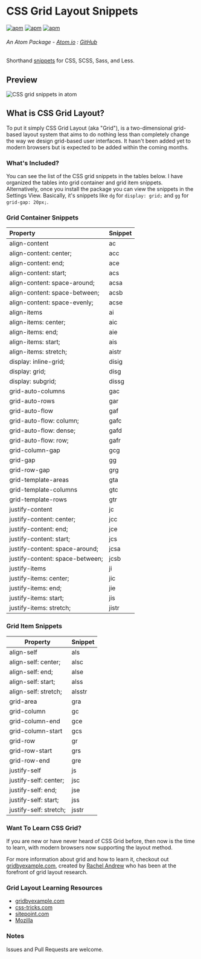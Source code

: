 # CSS Grid Layout Snippets

[![apm](https://img.shields.io/apm/v/css-grid-snippets.svg?style=flat-square)](https://atom.io/packages/css-grid-snippets)
[![apm](https://img.shields.io/apm/dm/css-grid-snippets.svg?style=flat-square)](https://atom.io/packages/css-grid-snippets)
[![apm](https://img.shields.io/apm/l/css-grid-snippets.svg?style=flat-square)](https://atom.io/packages/css-grid-snippets)

###### An Atom Package - [Atom.io](https://atom.io/packages/css-grid-snippets) : [GitHub](https://github.com/pushedskydiver/atom-css-grid-snippets)

Shorthand [snippets](https://atom.io/packages/snippets) for CSS, SCSS, Sass, and Less.

## Preview
![CSS grid snippets in atom](https://s10.postimg.org/lp7ivhwop/css_grid_snippets.gif)

## What is CSS Grid Layout?
To put it simply CSS Grid Layout (aka "Grid"), is a two-dimensional grid-based layout system that aims to do nothing less than completely change the way we design grid-based user interfaces. It hasn't been added yet to modern browsers but is expected to be added within the coming months.

### What's Included?
You can see the list of the CSS grid snippets in the tables below. I have organized the tables into grid container and grid item snippets. Alternatively, once you install the package you can view the snippets in the Settings View.  Basically, it's snippets like `dg` for ```display: grid;``` and `gg` for ```grid-gap: 20px;```.

### Grid Container Snippets

| Property                          | Snippet       |
| :-------------------------------- | :------------ |
| align-content                     | ac            |
| align-content: center;            | acc           |
| align-content: end;               | ace           |
| align-content: start;             | acs           |
| align-content: space-around;      | acsa          |
| align-content: space-between;     | acsb          |
| align-content: space-evenly;      | acse          |
| align-items                       | ai            |
| align-items: center;              | aic           |
| align-items: end;                 | aie           |
| align-items: start;               | ais           |
| align-items: stretch;             | aistr         |
| display: inline-grid;             | disig         |
| display: grid;                    | disg          |
| display: subgrid;                 | dissg         |
| grid-auto-columns                 | gac           |
| grid-auto-rows                    | gar           |
| grid-auto-flow                    | gaf           |
| grid-auto-flow: column;           | gafc          |
| grid-auto-flow: dense;            | gafd          |
| grid-auto-flow: row;              | gafr          |
| grid-column-gap                   | gcg           |
| grid-gap                          | gg            |
| grid-row-gap                      | grg           |
| grid-template-areas               | gta           |
| grid-template-columns             | gtc           |
| grid-template-rows                | gtr           |
| justify-content                   | jc            |
| justify-content: center;          | jcc           |
| justify-content: end;             | jce           |
| justify-content: start;           | jcs           |
| justify-content: space-around;    | jcsa          |
| justify-content: space-between;   | jcsb          |
| justify-items                     | ji            |
| justify-items: center;            | jic           |
| justify-items: end;               | jie           |
| justify-items: start;             | jis           |
| justify-items: stretch;           | jistr         |

### Grid Item Snippets

| Property                          | Snippet       |
| --------------------------------- | ------------- |
| align-self                        | als           |
| align-self: center;               | alsc          |
| align-self: end;                  | alse          |
| align-self: start;                | alss          |
| align-self: stretch;              | alsstr        |
| grid-area                         | gra           |
| grid-column                       | gc            |
| grid-column-end                   | gce           |
| grid-column-start                 | gcs           |
| grid-row                          | gr            |
| grid-row-start                    | grs           |
| grid-row-end                      | gre           |
| justify-self                      | js            |
| justify-self: center;             | jsc           |
| justify-self: end;                | jse           |
| justify-self: start;              | jss           |
| justify-self: stretch;            | jsstr         |

### Want To Learn CSS Grid?
If you are new or have never heard of CSS Grid before, then now is the time to learn, with modern browsers now supporting the layout method.

For more information about grid and how to learn it, checkout out [gridbyexample.com](http://gridbyexample.com "Grid By Example homepage"), created by [Rachel Andrew](https://rachelandrew.co.uk "Rachel Andrew's website") who has been at the forefront of grid layout research.

### Grid Layout Learning Resources
* [gridbyexample.com](http://gridbyexample.com "Grid By Example homepage")
* [css-tricks.com](https://css-tricks.com/snippets/css/complete-guide-grid/ "A Complete Guide to Grid")
* [sitepoint.com](https://www.sitepoint.com/introducing-the-css-grid-layout/ "Introducing the CSS Grid Layout")
* [Mozilla](https://mozilladevelopers.github.io/playground/?utm_source=SmashingMagTW&utm_medium=social&utm_campaign=DevelopersQ3&utm_content=A144_A927_C003798")

### Notes
Issues and Pull Requests are welcome.
